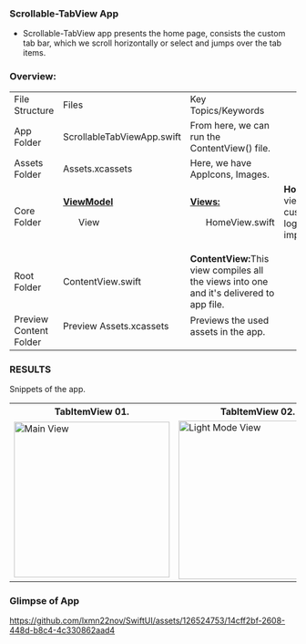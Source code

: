 ### Scrollable-TabView App
- Scrollable-TabView app presents the home page, consists the custom tab bar, which we scroll horizontally or select and jumps over the tab items.

### Overview:
<table>
  
  <tr>
    <td>File Structure</td>
    <td>Files</td>
    <td>Key Topics/Keywords</td>
  </tr>
  
  <tr>
    <td>App Folder</td>
    <td>ScrollableTabViewApp.swift</td>
    <td>From here, we can run the ContentView() file.</td>
  </tr>
  
  <tr>
    <td>Assets Folder</td>
    <td>Assets.xcassets</td>
    <td>Here, we have AppIcons, Images.</td>
  </tr>
  
  <tr>
    <td>Core Folder</td>
    <td>
      <ins><b>ViewModel</b></ins>
      <dl>
        <ul>View
      </dl>
    <td> 
      <ins><b>Views:</b></ins>
      <dl>
        <ul>HomeView.swift</ul>
      </dl>
    </td>
  <td>
    <dl><b>HomeView.swift:</b>This view consists the custom tab bar with logic, Paging view implementation.</dl>
  </td>
  </tr>
  
  <tr>
    <td>Root Folder</td>
    <td>ContentView.swift</td>
    <td><b>ContentView:</b>This view compiles all the views into one and it's delivered to app file.</td>
  </tr>
  
  <tr>
    <td>Preview Content Folder</td>
    <td>
      <dl>Preview Assets.xcassets</dl>
    </td>
    <td>
      <dl> Previews the used assets in the app.</dl>
    </td>
  </tr>
  
</table>


### RESULTS
Snippets of the app.

<table>
  <tr>
    <th>TabItemView 01.</th>
    <th>TabItemView 02.</th>
    <th>TabItemView 03.</th>
  </tr>
  <tr>
<!--     <td><img src="screenshots/Screenshot_1582745092.png" width=270 height=480></td> -->
    <td><img width="273" alt="Main View" src="https://github.com/lxmn22nov/SwiftUI/assets/126524753/41ea2f6a-066a-49f8-98e8-61ac48147250"></td>
    <td><img width="278" alt="Light Mode View" src="https://github.com/lxmn22nov/SwiftUI/assets/126524753/aa36422e-440c-42e7-9dc3-171783a1a9b2"></td>
    <td><img width="278" alt="Dark Mode View" src="https://github.com/lxmn22nov/SwiftUI/assets/126524753/fd0273d5-1437-4c2b-b35e-923ff80d037d"></td>
  </tr>
 </table>

### Glimpse of App

https://github.com/lxmn22nov/SwiftUI/assets/126524753/14cff2bf-2608-448d-b8c4-4c330862aad4
